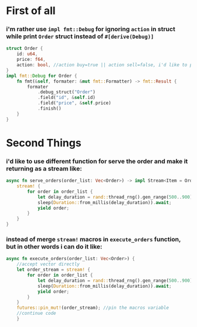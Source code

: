 # First of all

### i'm rather use `impl fmt::Debug` for ignoring `action` in struct while print `Order` struct instead of `#[derive(Debug)]`
```rust
struct Order {
    id: u64,
    price: f64,
    action: bool, //action buy=true || action sell=false, i'd like to put "action" word for buy or sell
}
impl fmt::Debug for Order {
    fn fmt(&self, formater: &mut fmt::Formatter) -> fmt::Result {
        formater
            .debug_struct("Order")
            .field("id", &self.id)
            .field("price", &self.price)
            .finish()
    }
}
```

# Second Things

### i'd like to use different function for serve the order and make it returning as a stream like:
```rust
async fn serve_orders(order_list: Vec<Order>) -> impl Stream<Item = Order> {
    stream! {
        for order in order_list {
            let delay_duration = rand::thread_rng().gen_range(500..900);
            sleep(Duration::from_millis(delay_duration)).await;
            yield order;
        }
    }
}
```
### instead of merge `stream!` macros in `execute_orders` function, but in other words i can do it like:
```rust
async fn execute_orders(order_list: Vec<Order>) {
    //accept vector directly
    let order_stream = stream! {
        for order in order_list {
            let delay_duration = rand::thread_rng().gen_range(500..900);
            sleep(Duration::from_millis(delay_duration)).await;
            yield order;
        }
    }
    futures::pin_mut!(order_stream); //pin the macros variable
    //continue code
    }
```